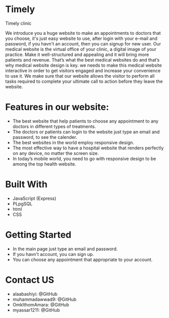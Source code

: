 # Timely
Timely clinic

   We introduce you a huge website to make an appointments to doctors that you choose, it's just easy website to use, after login with your e-mail
   and password, if you havn't an account, then you can signup for new user. 
   Our medical website is the virtual office of your clinic, a digital image of your practice. Make it well-structured and appealing and it will bring
   more patients and revenue. 
   That’s what the best medical websites do and that’s why medical website design is key. we needs to make this medical website interactive in order to get visitors
   engaged and increase your convenience to use it. 
   We make sure that our website allows the visitor to perform all tasks required to complete your ultimate call to action before they leave the website.
        
   # Features in our website:
   - The best website that help patients to choose any appointment to any doctors in different types of treatments.
   - The doctors or patients can login to the website just type an email and password, to see the calender.
   - The best websites in the world employ responsive design.
   - The most effective way to have a hospital website that renders perfectly on any device, no matter the screen size.
   - In today’s mobile world, you need to go with responsive design to be among the top health website.
        
  # Built With
- JavaScript (Express)
- PLpgSQL
- html
- CSS

# Getting Started

- In the main page just type an email and password.
- If you havn't account, you can sign up.
- You can choose any appointment that appropriate to your account.

# Contact US

- alaabashiyi: @GitHub
- muhammadawwad9: @GitHub
- OmklthomAmara: @GitHub
- myassar1211: @GitHub

        


